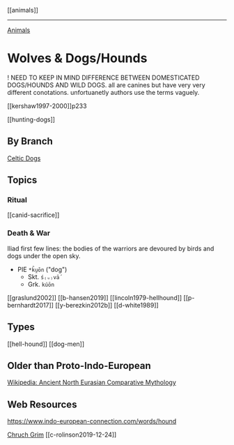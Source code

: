 [[animals]]

---

[Animals](animals.md)

# Wolves & Dogs/Hounds

! NEED TO KEEP IN MIND DIFFERENCE BETWEEN DOMESTICATED DOGS/HOUNDS AND WILD DOGS. all are canines but have very very different conotations. unfortuanetly authors use the terms vaguely.


[[kershaw1997-2000]]p233

[[hunting-dogs]]

## By Branch
[Celtic Dogs](dogs-celtic.md)

## Topics
### Ritual
[[canid-sacrifice]]
### Death & War
Iliad first few lines: the bodies of the warriors are devoured by birds and dogs under the open sky.


- PIE `*k̑u̯ōn` ("dog")
	- Skt. `ś₍ᵤ₎vā́`
	- Grk. `kúōn`




[[graslund2002]]
[[b-hansen2019]]
[[lincoln1979-hellhound]]
[[p-bernhardt2017]]
[[y-berezkin2012b]]
[[d-white1989]]

## Types
[[hell-hound]]
[[dog-men]]


## Older than Proto-Indo-European
[Wikipedia: Ancient North Eurasian Comparative Mythology](https://en.wikipedia.org/wiki/Ancient-North-Eurasian#Comparative-mythology)


## Web Resources
https://www.indo-european-connection.com/words/hound

[Chruch Grim](https://en.wikipedia.org/wiki/Church-grim)
[[c-rolinson2019-12-24]]